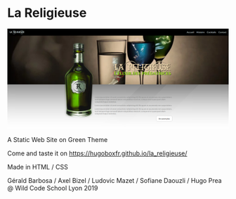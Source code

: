 # La Religieuse

<img src="images/read_me.png" alt="la religieuse"> 

A Static Web Site on Green Theme

Come and taste it on https://hugoboxfr.github.io/la_religieuse/ 

Made in HTML / CSS

Gérald Barbosa / Axel Bizel / Ludovic Mazet / Sofiane Daouzli / Hugo Prea @ Wild Code School Lyon 2019
